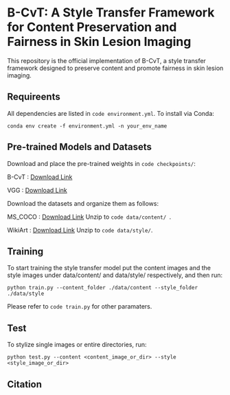 # B-CvT: A Style Transfer Framework for Content Preservation and Fairness in Skin Lesion Imaging
This repository is the official implementation of B-CvT, a style transfer framework designed to preserve content and promote fairness in skin lesion imaging.

## Requireents
All dependencies are listed in ```code environment.yml```. To install via Conda:
```
conda env create -f environment.yml -n your_env_name
```

## Pre-trained Models and Datasets

Download and place the pre-trained weights in  ```code checkpoints/```:

B-CvT : [Download Link](https://drive.google.com/file/d/155VXRYsIaJjJVefdx_6TvxY-QWD6uUsl/view?usp=drive_link)

VGG : [Download Link](https://drive.google.com/file/d/1E2Qcq8F1a-5yB7PsoMRqKzVBkfAfKiLH/view?usp=drive_link)

Download the datasets and organize them as follows:

MS_COCO : [Download Link](https://cocodataset.org/#download)
Unzip to ```code data/content/ ```.

WikiArt : [Download Link](https://github.com/cs-chan/ArtGAN/tree/master/WikiArt%20Dataset)
Unzip to ```code data/style/```.

## Training

To start training the style transfer model put the content images and the style images under  data/content/ and data/style/ respectively, and then run:

```
python train.py --content_folder ./data/content --style_folder ./data/style 
```

Please refer to ```code train.py``` for other paramaters.

## Test

To stylize single images or entire directories, run:
```
python test.py --content <content_image_or_dir> --style <style_image_or_dir>
```

## Citation
